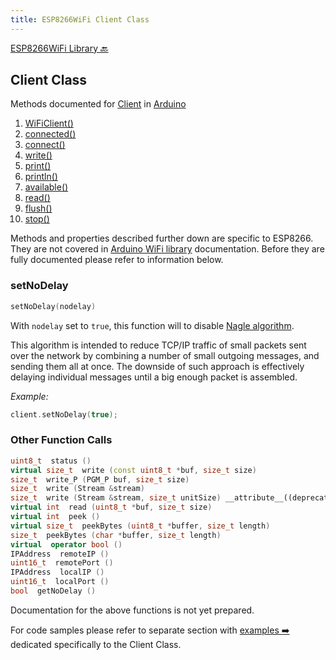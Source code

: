 ```yaml
---
title: ESP8266WiFi Client Class
---
```


[ESP8266WiFi Library :back:](readme.md#client)


## Client Class

Methods documented for [Client](https://www.arduino.cc/en/Reference/WiFiClientConstructor) in [Arduino](https://github.com/arduino/Arduino)

1.  [WiFiClient()](https://www.arduino.cc/en/Reference/WiFiClient)
2.  [connected()](https://www.arduino.cc/en/Reference/WiFiClientConnected)
3.  [connect()](https://www.arduino.cc/en/Reference/WiFiClientConnect)
4.  [write()](https://www.arduino.cc/en/Reference/WiFiClientWrite)
5.  [print()](https://www.arduino.cc/en/Reference/WiFiClientPrint)
6.  [println()](https://www.arduino.cc/en/Reference/WiFiClientPrintln)
7.  [available()](https://www.arduino.cc/en/Reference/WiFiClientAvailable)
8.  [read()](https://www.arduino.cc/en/Reference/WiFiClientRead)
9.  [flush()](https://www.arduino.cc/en/Reference/WiFiClientFlush)
10.  [stop()](https://www.arduino.cc/en/Reference/WiFIClientStop)


Methods and properties described further down are specific to ESP8266. They are not covered in [Arduino WiFi library](https://www.arduino.cc/en/Reference/WiFi) documentation. Before they are fully documented please refer to information below.


### setNoDelay

```cpp
setNoDelay(nodelay)
```

With `nodelay` set to `true`, this function will to disable [Nagle algorithm](https://en.wikipedia.org/wiki/Nagle%27s_algorithm). 

This algorithm is intended to reduce TCP/IP traffic of small packets sent over the network by combining a number of small outgoing messages, and sending them all at once. The downside of such approach is effectively delaying individual messages until a big enough packet is assembled.

*Example:*
```cpp
client.setNoDelay(true);
```


### Other Function Calls

```cpp
uint8_t  status () 
virtual size_t  write (const uint8_t *buf, size_t size) 
size_t  write_P (PGM_P buf, size_t size) 
size_t  write (Stream &stream) 
size_t  write (Stream &stream, size_t unitSize) __attribute__((deprecated)) 
virtual int  read (uint8_t *buf, size_t size) 
virtual int  peek () 
virtual size_t  peekBytes (uint8_t *buffer, size_t length) 
size_t  peekBytes (char *buffer, size_t length) 
virtual  operator bool () 
IPAddress  remoteIP () 
uint16_t  remotePort () 
IPAddress  localIP () 
uint16_t  localPort () 
bool  getNoDelay () 
```
Documentation for the above functions is not yet prepared.


For code samples please refer to separate section with [examples :arrow_right:](client-examples.md) dedicated specifically to the Client Class.
